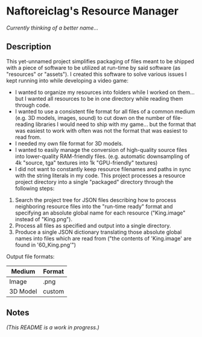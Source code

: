 Naftoreiclag's Resource Manager
===============================
*Currently thinking of a better name...*

Description
-----------
This yet-unnamed project simplifies packaging of files meant to be shipped with a piece of software to be utilized at run-time by said software (as "resources" or "assets"). I created this software to solve various issues I kept running into while developing a video game:


- I wanted to organize my resources into folders while I worked on them... but I wanted all resources to be in one directory while reading them through code.
- I wanted to use a consistent file format for all files of a common medium (e.g. 3D models, images, sound) to cut down on the number of file-reading libraries I would need to ship with my game... but the format that was easiest to work with often was not the format that was easiest to read from.
- I needed my own file format for 3D models.
- I wanted to easily manage the conversion of high-quality source files into lower-quality RAM-friendly files. (e.g. automatic downsampling of 4k "source, tga" textures into 1k "GPU-friendly" textures)
- I did not want to constantly keep resource filenames and paths in sync with the string literals in my code.
This project processes a resource project directory into a single "packaged" directory through the following steps:
1. Search the project tree for JSON files describing how to process neighboring resource files into the "run-time ready" format and specifying an absolute global name for each resource ("King.image" instead of "King.png").
2. Process all files as specified and output into a single directory.
3. Produce a single JSON dictionary translating those absolute global names into files which are read from ("the contents of 'King.image' are found in '60_King.png'")


Output file formats:


|Medium|Format|
|---|---|
|Image|.png|
|3D Model|custom|

Notes
-----
*(This README is a work in progress.)*

